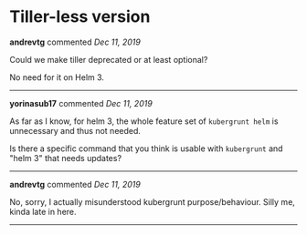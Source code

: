 # Tiller-less version

**andrevtg** commented *Dec 11, 2019*

Could we make tiller deprecated or at least optional?

No need for it on Helm 3.
<br />
***


**yorinasub17** commented *Dec 11, 2019*

As far as I know, for helm 3, the whole feature set of `kubergrunt helm` is unnecessary and thus not needed.

Is there a specific command that you think is usable with `kubergrunt` and "helm 3" that needs updates?
***

**andrevtg** commented *Dec 11, 2019*

No, sorry, I actually misunderstood kubergrunt purpose/behaviour. Silly me, kinda late in here.
***

